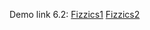 Demo link 6.2: 
  [Fizzics1]( https://duyentran123456.github.io/CNWeb20202/lab06-1/6.2/Fizzics1.html)
  [Fizzics2]( https://duyentran123456.github.io/CNWeb20202/lab06-1/6.2/Fizzics2.html)
